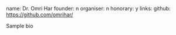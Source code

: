 name: Dr. Omri Har
founder: n
organiser: n
honorary: y
links:
    github: https://github.com/omrihar/


Sample bio